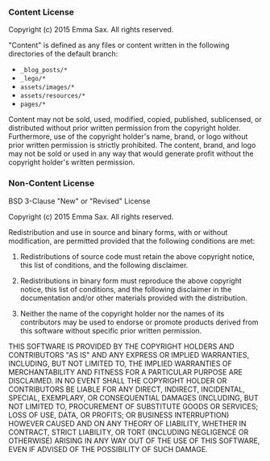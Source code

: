 ### Content License

Copyright (c) 2015 Emma Sax.
All rights reserved.

"Content" is defined as any files or content written in the following directories
of the default branch:

* `_blog_posts/*`
* `_lego/*`
* `assets/images/*`
* `assets/resources/*`
* `pages/*`

Content may not be sold, used, modified, copied, published, sublicensed, or
distributed without prior written permission from the copyright holder. Furthermore,
use of the copyright holder's name, brand, or logo without prior written
permission is strictly prohibited. The content, brand, and logo may not be sold
or used in any way that would generate profit without the copyright holder's
written permission.

### Non-Content License

BSD 3-Clause "New" or "Revised" License

Copyright (c) 2015 Emma Sax.
All rights reserved.

Redistribution and use in source and binary forms, with or without
modification, are permitted provided that the following conditions are met:

1. Redistributions of source code must retain the above copyright notice, this
   list of conditions, and the following disclaimer.

2. Redistributions in binary form must reproduce the above copyright notice,
   this list of conditions, and the following disclaimer in the documentation
   and/or other materials provided with the distribution.

3. Neither the name of the copyright holder nor the names of its
   contributors may be used to endorse or promote products derived from
   this software without specific prior written permission.

THIS SOFTWARE IS PROVIDED BY THE COPYRIGHT HOLDERS AND CONTRIBUTORS "AS IS"
AND ANY EXPRESS OR IMPLIED WARRANTIES, INCLUDING, BUT NOT LIMITED TO, THE
IMPLIED WARRANTIES OF MERCHANTABILITY AND FITNESS FOR A PARTICULAR PURPOSE ARE
DISCLAIMED. IN NO EVENT SHALL THE COPYRIGHT HOLDER OR CONTRIBUTORS BE LIABLE
FOR ANY DIRECT, INDIRECT, INCIDENTAL, SPECIAL, EXEMPLARY, OR CONSEQUENTIAL
DAMAGES (INCLUDING, BUT NOT LIMITED TO, PROCUREMENT OF SUBSTITUTE GOODS OR
SERVICES; LOSS OF USE, DATA, OR PROFITS; OR BUSINESS INTERRUPTION) HOWEVER
CAUSED AND ON ANY THEORY OF LIABILITY, WHETHER IN CONTRACT, STRICT LIABILITY,
OR TORT (INCLUDING NEGLIGENCE OR OTHERWISE) ARISING IN ANY WAY OUT OF THE USE
OF THIS SOFTWARE, EVEN IF ADVISED OF THE POSSIBILITY OF SUCH DAMAGE.
